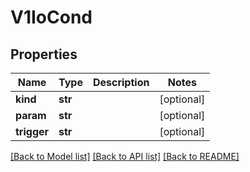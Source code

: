 # V1IoCond

## Properties
Name | Type | Description | Notes
------------ | ------------- | ------------- | -------------
**kind** | **str** |  | [optional] 
**param** | **str** |  | [optional] 
**trigger** | **str** |  | [optional] 

[[Back to Model list]](../README.md#documentation-for-models) [[Back to API list]](../README.md#documentation-for-api-endpoints) [[Back to README]](../README.md)


